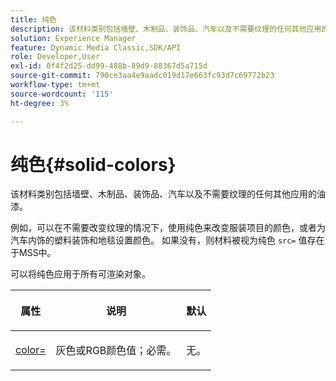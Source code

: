 ```yaml
---
title: 纯色
description: 该材料类别包括墙壁、木制品、装饰品、汽车以及不需要纹理的任何其他应用的油漆。
solution: Experience Manager
feature: Dynamic Media Classic,SDK/API
role: Developer,User
exl-id: 0f4f2d25-dd99-488b-89d9-88367d5a715d
source-git-commit: 790ce3aa4e9aadc019d17e663fc93d7c69772b23
workflow-type: tm+mt
source-wordcount: '115'
ht-degree: 3%

---
```


# 纯色{#solid-colors}

该材料类别包括墙壁、木制品、装饰品、汽车以及不需要纹理的任何其他应用的油漆。

例如，可以在不需要改变纹理的情况下，使用纯色来改变服装项目的颜色，或者为汽车内饰的塑料装饰和地毯设置颜色。 如果没有，则材料被视为纯色 `src=` 值存在于MSS中。

可以将纯色应用于所有可渲染对象。

<table id="table_9245240311A44659A74C7A5EDD7D1503"> 
 <thead> 
  <tr> 
   <th colname="col1" class="entry"> <p>属性 </p> </th> 
   <th colname="col2" class="entry"> <p>说明 </p> </th> 
   <th colname="col3" class="entry"> <p>默认 </p> </th> 
  </tr> 
 </thead>
 <tbody> 
  <tr> 
   <td colname="col1"> <p> <a href="../../../../../../ir-api/http-protocol/image-rendering-api-ref/c-ir-http-protocol-ref/c-ir-http-protocol-command-reference/r-ir-http-color.md#reference-ea3cba9edfe94dbab86d8f123a9ed0aa" type="reference" format="dita" scope="local"> <span class="codeph"> color= </span> </a> </p> </td> 
   <td colname="col2"> <p> 灰色或RGB颜色值；必需。 </p> </td> 
   <td colname="col3"> <p>无。 </p> </td> 
  </tr> 
 </tbody> 
</table>
